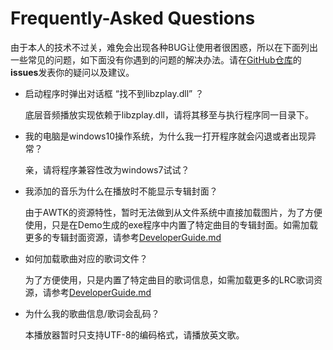 # Frequently-Asked Questions

​	由于本人的技术不过关，难免会出现各种BUG让使用者很困惑，所以在下面列出一些常见的问题，如下面没有你遇到的问题的解决办法。请在[GitHub仓库](https://github.com/LiangJinlongFX/AWTK_MusicDemo)的**issues**发表你的疑问以及建议。

+ 启动程序时弹出对话框 “找不到libzplay.dll” ？

  底层音频播放实现依赖于libzplay.dll，请将其移至与执行程序同一目录下。

+ 我的电脑是windows10操作系统，为什么我一打开程序就会闪退或者出现异常？

  亲，请将程序兼容性改为windows7试试？

+ 我添加的音乐为什么在播放时不能显示专辑封面？

  由于AWTK的资源特性，暂时无法做到从文件系统中直接加载图片，为了方便使用，只是在Demo生成的exe程序中内置了特定曲目的专辑封面。如需加载更多的专辑封面资源，请参考[DeveloperGuide.md](DeveloperGuide.md)

+ 如何加载歌曲对应的歌词文件？

  为了方便使用，只是内置了特定曲目的歌词信息，如需加载更多的LRC歌词资源，请参考[DeveloperGuide.md](DeveloperGuide.md)

+ 为什么我的歌曲信息/歌词会乱码？

  本播放器暂时只支持UTF-8的编码格式，请播放英文歌。

